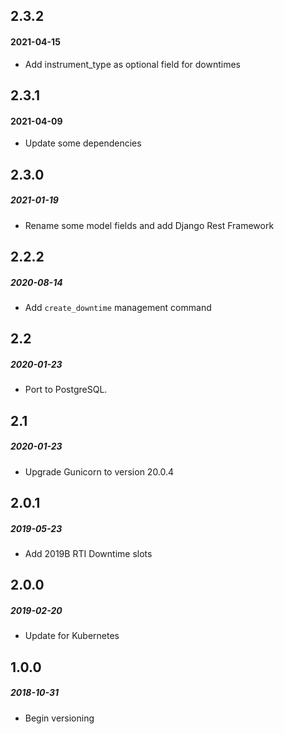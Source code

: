 ## 2.3.2
#### 2021-04-15

* Add instrument_type as optional field for downtimes

## 2.3.1
#### 2021-04-09

* Update some dependencies

## 2.3.0
##### 2021-01-19

* Rename some model fields and add Django Rest Framework

## 2.2.2
##### 2020-08-14

* Add `create_downtime` management command

## 2.2
##### 2020-01-23

* Port to PostgreSQL.

## 2.1
##### 2020-01-23

* Upgrade Gunicorn to version 20.0.4

## 2.0.1
##### 2019-05-23

* Add 2019B RTI Downtime slots

## 2.0.0
##### 2019-02-20

* Update for Kubernetes

## 1.0.0
##### 2018-10-31

* Begin versioning

